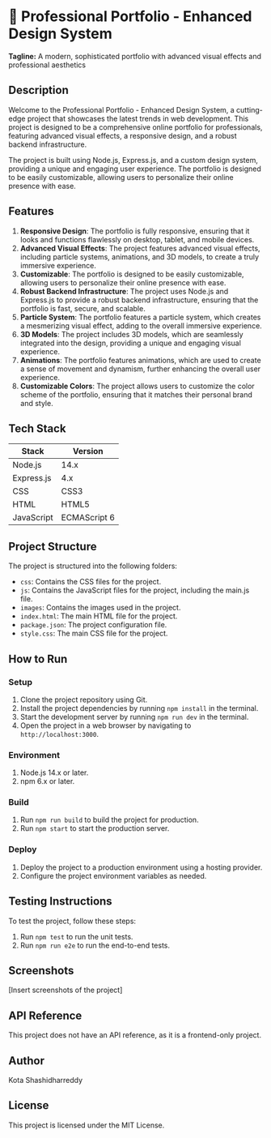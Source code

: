 🚀 Professional Portfolio - Enhanced Design System
=====================================================

**Tagline:** A modern, sophisticated portfolio with advanced visual effects and professional aesthetics

Description
----------

Welcome to the Professional Portfolio - Enhanced Design System, a cutting-edge project that showcases the latest trends in web development. This project is designed to be a comprehensive online portfolio for professionals, featuring advanced visual effects, a responsive design, and a robust backend infrastructure.

The project is built using Node.js, Express.js, and a custom design system, providing a unique and engaging user experience. The portfolio is designed to be easily customizable, allowing users to personalize their online presence with ease.

Features
--------

1. **Responsive Design**: The portfolio is fully responsive, ensuring that it looks and functions flawlessly on desktop, tablet, and mobile devices.
2. **Advanced Visual Effects**: The project features advanced visual effects, including particle systems, animations, and 3D models, to create a truly immersive experience.
3. **Customizable**: The portfolio is designed to be easily customizable, allowing users to personalize their online presence with ease.
4. **Robust Backend Infrastructure**: The project uses Node.js and Express.js to provide a robust backend infrastructure, ensuring that the portfolio is fast, secure, and scalable.
5. **Particle System**: The portfolio features a particle system, which creates a mesmerizing visual effect, adding to the overall immersive experience.
6. **3D Models**: The project includes 3D models, which are seamlessly integrated into the design, providing a unique and engaging visual experience.
7. **Animations**: The portfolio features animations, which are used to create a sense of movement and dynamism, further enhancing the overall user experience.
8. **Customizable Colors**: The project allows users to customize the color scheme of the portfolio, ensuring that it matches their personal brand and style.

Tech Stack
------------

| Stack | Version |
| --- | --- |
| Node.js | 14.x |
| Express.js | 4.x |
| CSS | CSS3 |
| HTML | HTML5 |
| JavaScript | ECMAScript 6 |

Project Structure
----------------

The project is structured into the following folders:

* `css`: Contains the CSS files for the project.
* `js`: Contains the JavaScript files for the project, including the main.js file.
* `images`: Contains the images used in the project.
* `index.html`: The main HTML file for the project.
* `package.json`: The project configuration file.
* `style.css`: The main CSS file for the project.

How to Run
------------

### Setup

1. Clone the project repository using Git.
2. Install the project dependencies by running `npm install` in the terminal.
3. Start the development server by running `npm run dev` in the terminal.
4. Open the project in a web browser by navigating to `http://localhost:3000`.

### Environment

1. Node.js 14.x or later.
2. npm 6.x or later.

### Build

1. Run `npm run build` to build the project for production.
2. Run `npm start` to start the production server.

### Deploy

1. Deploy the project to a production environment using a hosting provider.
2. Configure the project environment variables as needed.

Testing Instructions
-------------------

To test the project, follow these steps:

1. Run `npm test` to run the unit tests.
2. Run `npm run e2e` to run the end-to-end tests.

Screenshots
------------

[Insert screenshots of the project]

API Reference
-------------

This project does not have an API reference, as it is a frontend-only project.

Author
------

Kota Shashidharreddy

License
-------

This project is licensed under the MIT License.
